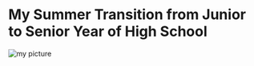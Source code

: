 # My Summer Transition from Junior to Senior Year of High School



<img src="/blog/images/profile pic.png" alt="my picture">